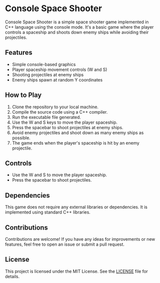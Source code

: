 # Console Space Shooter

Console Space Shooter is a simple space shooter game implemented in C++ language using the console mode. It's a basic game where the player controls a spaceship and shoots down enemy ships while avoiding their projectiles.

## Features

- Simple console-based graphics
- Player spaceship movement controls (W and S)
- Shooting projectiles at enemy ships
- Enemy ships spawn at random Y coordinates

## How to Play

1. Clone the repository to your local machine.
2. Compile the source code using a C++ compiler.
3. Run the executable file generated.
4. Use the W and S keys to move the player spaceship.
5. Press the spacebar to shoot projectiles at enemy ships.
6. Avoid enemy projectiles and shoot down as many enemy ships as possible.
7. The game ends when the player's spaceship is hit by an enemy projectile.

## Controls

- Use the W and S to move the player spaceship.
- Press the spacebar to shoot projectiles.

## Dependencies

This game does not require any external libraries or dependencies. It is implemented using standard C++ libraries.

## Contributions

Contributions are welcome! If you have any ideas for improvements or new features, feel free to open an issue or submit a pull request.

## License

This project is licensed under the MIT License. See the [LICENSE](LICENSE) file for details.

